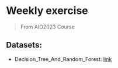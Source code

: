 # Weekly exercise
> From AIO2023 Course
## Datasets:
- Decision_Tree_And_Random_Forest: [link](https://drive.google.com/file/d/1qeJqFtRdjjHqExbWJcgKy0yJbczTTAE3/view)
